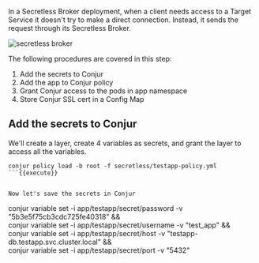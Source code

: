 

In a Secretless Broker deployment, when a client needs access to a Target Service it doesn't try to make a direct connection. Instead, it sends the request through its Secretless Broker.

![secretless broker](https://docs.conjur.org/Latest/en/Content/Resources/Images/secretless_architecture.svg)

The following procedures are covered in this step:

1. Add the secrets to Conjur
2. Add the app to Conjur policy
3. Grant Conjur access to the pods in app namespace
4. Store Conjur SSL cert in a Config Map

## Add the secrets to Conjur

We'll create a layer, create 4 variables as secrets, and grant the layer to access all the variables.

```
conjur policy load -b root -f secretless/testapp-policy.yml
```{{execute}}


Now let's save the secrets in Conjur

```
conjur variable set -i app/testapp/secret/password -v "5b3e5f75cb3cdc725fe40318" && \
conjur variable set -i app/testapp/secret/username -v "test_app" && \
conjur variable set -i app/testapp/secret/host -v "testapp-db.testapp.svc.cluster.local" && \
conjur variable set -i app/testapp/secret/port -v "5432"
```{{execute}}
